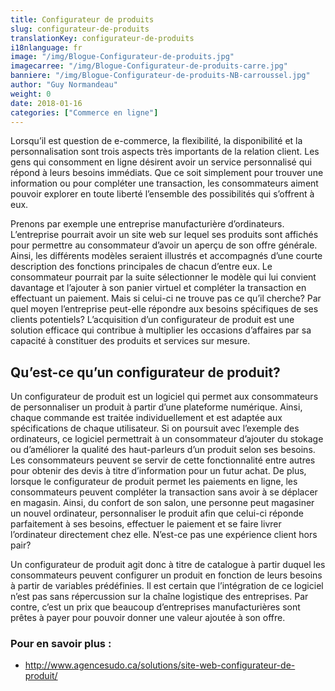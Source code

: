 ```yaml
---
title: Configurateur de produits
slug: configurateur-de-produits
translationKey: configurateur-de-produits
i18nlanguage: fr
image: "/img/Blogue-Configurateur-de-produits.jpg"
imagecarree: "/img/Blogue-Configurateur-de-produits-carre.jpg"
banniere: "/img/Blogue-Configurateur-de-produits-NB-carroussel.jpg"
author: "Guy Normandeau" 
weight: 0
date: 2018-01-16
categories: ["Commerce en ligne"]
---
```


Lorsqu’il est question de e-commerce, la flexibilité, la disponibilité et la personnalisation sont trois aspects très importants de la relation client. Les gens qui consomment en ligne désirent avoir un service personnalisé qui répond à leurs besoins immédiats. Que ce soit simplement pour trouver une information ou pour compléter une transaction, les consommateurs aiment pouvoir explorer en toute liberté l’ensemble des possibilités qui s’offrent à eux. 

Prenons par exemple une entreprise manufacturière d’ordinateurs. L’entreprise pourrait avoir un site web sur lequel ses produits sont affichés pour permettre au consommateur d’avoir un aperçu de son offre générale. Ainsi, les différents modèles seraient illustrés et accompagnés d’une courte description des fonctions principales de chacun d’entre eux. Le consommateur pourrait par la suite sélectionner le modèle qui lui convient davantage et l’ajouter à son panier virtuel et compléter la transaction en effectuant un paiement. Mais si celui-ci ne trouve pas ce qu’il cherche? Par quel moyen l’entreprise peut-elle répondre aux besoins spécifiques de ses clients potentiels? L’acquisition d’un configurateur de produit est une solution efficace qui contribue à multiplier les occasions d’affaires par sa capacité à constituer des produits et services sur mesure.

## Qu’est-ce qu’un configurateur de produit?

Un configurateur de produit est un logiciel qui permet aux consommateurs de personnaliser un produit à partir d’une plateforme numérique. Ainsi, chaque commande est traitée individuellement et est adaptée aux spécifications de chaque utilisateur. Si on poursuit avec l’exemple des ordinateurs, ce logiciel permettrait à un consommateur d’ajouter du stokage ou d’améliorer la qualité des haut-parleurs d’un produit selon ses besoins. Les consommateurs peuvent se servir de cette fonctionnalité entre autres pour obtenir des devis à titre d’information pour un futur achat. De plus, lorsque le configurateur de produit permet les paiements en ligne, les consommateurs peuvent compléter la transaction sans avoir à se déplacer en magasin. Ainsi, du confort de son salon, une personne peut magasiner un nouvel ordinateur, personnaliser le produit afin que celui-ci réponde parfaitement à ses besoins, effectuer le paiement et se faire livrer l’ordinateur directement chez elle. N’est-ce pas une expérience client hors pair?

Un configurateur de produit agit donc à titre de catalogue à partir duquel les consommateurs peuvent configurer un produit en fonction de leurs besoins à partir de variables prédéfinies. Il est certain que l’intégration de ce logiciel n’est pas sans répercussion sur la chaîne logistique des entreprises. Par contre, c’est un prix que beaucoup d’entreprises manufacturières sont prêtes à payer pour pouvoir donner une valeur ajoutée à son offre.

### Pour en savoir plus :

- http://www.agencesudo.ca/solutions/site-web-configurateur-de-produit/ 
